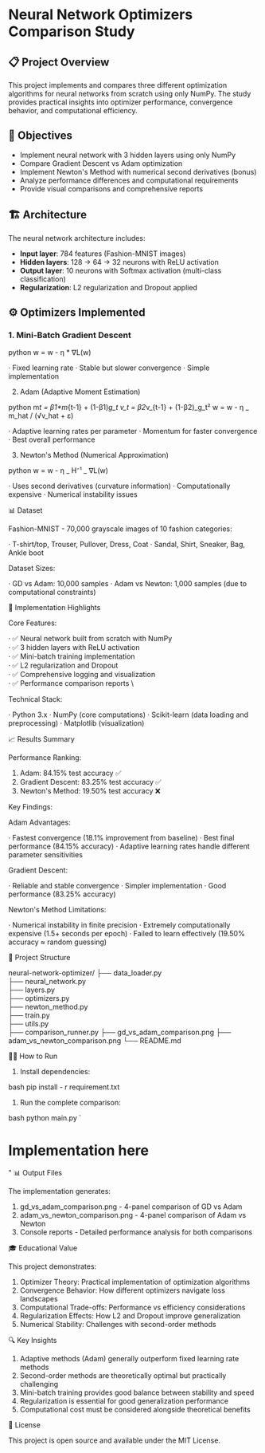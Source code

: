 # Neural Network Optimizers Comparison Study

## 📋 Project Overview

This project implements and compares three different optimization algorithms for neural networks from scratch using only NumPy. The study provides practical insights into optimizer performance, convergence behavior, and computational efficiency.

## 🎯 Objectives

- Implement neural network with 3 hidden layers using only NumPy
- Compare Gradient Descent vs Adam optimization
- Implement Newton's Method with numerical second derivatives (bonus)
- Analyze performance differences and computational requirements
- Provide visual comparisons and comprehensive reports

## 🏗️ Architecture

The neural network architecture includes:

- **Input layer**: 784 features (Fashion-MNIST images)
- **Hidden layers**: 128 → 64 → 32 neurons with ReLU activation
- **Output layer**: 10 neurons with Softmax activation (multi-class classification)
- **Regularization**: L2 regularization and Dropout applied

## ⚙️ Optimizers Implemented

### 1. Mini-Batch Gradient Descent

python
w = w - η \* ∇L(w)

· Fixed learning rate
· Stable but slower convergence
· Simple implementation

2. Adam (Adaptive Moment Estimation)

python
m*t = β1\*m*{t-1} + (1-β1)*g_t
v_t = β2*v\_{t-1} + (1-β2)_g_t²
w = w - η _ m_hat / (√v_hat + ε)

· Adaptive learning rates per parameter
· Momentum for faster convergence
· Best overall performance

3. Newton's Method (Numerical Approximation)

python
w = w - η _ H⁻¹ _ ∇L(w)

· Uses second derivatives (curvature information)
· Computationally expensive
· Numerical instability issues

📊 Dataset

Fashion-MNIST - 70,000 grayscale images of 10 fashion categories:

· T-shirt/top, Trouser, Pullover, Dress, Coat
· Sandal, Shirt, Sneaker, Bag, Ankle boot

Dataset Sizes:

· GD vs Adam: 10,000 samples
· Adam vs Newton: 1,000 samples (due to computational constraints)

🚀 Implementation Highlights

Core Features:

· ✅ Neural network built from scratch with NumPy \
· ✅ 3 hidden layers with ReLU activation \
· ✅ Mini-batch training implementation \
· ✅ L2 regularization and Dropout \
· ✅ Comprehensive logging and visualization \
· ✅ Performance comparison reports \

Technical Stack:

· Python 3.x
· NumPy (core computations)
· Scikit-learn (data loading and preprocessing)
· Matplotlib (visualization)

📈 Results Summary

Performance Ranking:

1. Adam: 84.15% test accuracy ✅
2. Gradient Descent: 83.25% test accuracy ✅
3. Newton's Method: 19.50% test accuracy ❌

Key Findings:

Adam Advantages:

· Fastest convergence (18.1% improvement from baseline)
· Best final performance (84.15% accuracy)
· Adaptive learning rates handle different parameter sensitivities

Gradient Descent:

· Reliable and stable convergence
· Simpler implementation
· Good performance (83.25% accuracy)

Newton's Method Limitations:

· Numerical instability in finite precision
· Extremely computationally expensive (1.5+ seconds per epoch)
· Failed to learn effectively (19.50% accuracy ≈ random guessing)

📁 Project Structure

neural-network-optimizer/
├── data_loader.py  
├── neural_network.py  
├── layers.py  
├── optimizers.py  
├── newton_method.py  
├── train.py  
├── utils.py  
├── comparison_runner.py
├── gd_vs_adam_comparison.png
├── adam_vs_newton_comparison.png
└── README.md

🏃‍♂️ How to Run

1. Install dependencies:

bash
pip install - r requirement.txt

1. Run the complete comparison:

bash
python main.py
`

# Implementation here

"
📊 Output Files

The implementation generates:

1. gd_vs_adam_comparison.png - 4-panel comparison of GD vs Adam
2. adam_vs_newton_comparison.png - 4-panel comparison of Adam vs Newton
3. Console reports - Detailed performance analysis for both comparisons

🎓 Educational Value

This project demonstrates:

1. Optimizer Theory: Practical implementation of optimization algorithms
2. Convergence Behavior: How different optimizers navigate loss landscapes
3. Computational Trade-offs: Performance vs efficiency considerations
4. Regularization Effects: How L2 and Dropout improve generalization
5. Numerical Stability: Challenges with second-order methods

🔍 Key Insights

1. Adaptive methods (Adam) generally outperform fixed learning rate methods
2. Second-order methods are theoretically optimal but practically challenging
3. Mini-batch training provides good balance between stability and speed
4. Regularization is essential for good generalization performance
5. Computational cost must be considered alongside theoretical benefits

📄 License

This project is open source and available under the MIT License.
